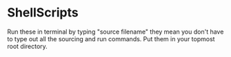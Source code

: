 # ShellScripts
Run these in terminal by typing "source filename" they mean you don't have to type out all the sourcing and run commands. Put them in your topmost root directory.
